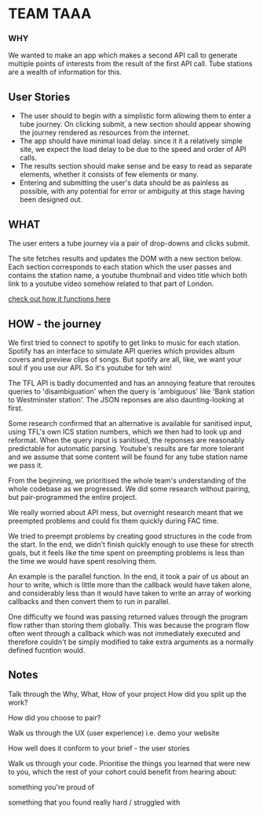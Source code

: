 # **TEAM TAAA**


### WHY
We wanted to make an app which makes a second API call to generate multiple points of interests from the result of the first API call. Tube stations are a wealth of information for this.

## User Stories
* The user should to begin with a simplistic form allowing them to enter a tube journey. On clicking submit, a new section should appear showing the journey rendered as resources from the internet.
* The app should have minimal load delay. since it it a relatively simple site, we expect the load delay to be due to the speed and order of API calls.
* The results section should make sense and be easy to read as separate elements, whether it consists of few elements or many.
* Entering and submitting the user's data should be as painless as possible, with any potential for error or ambiguity at this stage having been designed out.



## WHAT
The user enters a tube journey via a pair of drop-downs and clicks submit.

The site fetches results and updates the DOM with a new section below. Each section corresponds to each station which the user passes and contains the station name, a youtube thumbnail and video title which both link to a youtube video somehow related to that part of London.

[check out how it functions here](https://fac-11.github.io/week3-TAAA/)


## HOW - the journey
We first tried to connect to spotify to get links to music for each station. Spotify has an interface to simulate API queries which provides album covers and preview clips of songs. But spotify are all, like, we want your soul if you use our API. So it's youtube for teh win!

The TFL API is badly documented and has an annoying feature that reroutes queries to 'disambiguation' when the query is 'ambiguous' like 'Bank station to Westminster station'. The JSON reponses are also daunting-looking at first.

Some research confirmed that an alternative is available for sanitised input, using TFL's own ICS station numbers, which we then had to look up and reformat. When the query input is sanitised, the reponses are reasonably predictable for automatic parsing. Youtube's results are far more tolerant and we assume that some content will be found for any tube station name we pass it.


From the beginning, we prioritised the whole team's understanding of the whole codebase as we progressed. We did some research without pairing, but pair-programmed the entire project.

We really worried about API mess, but overnight research meant that we preempted problems and could fix them quickly during FAC time.

We tried to preempt problems by creating good structures in the code from the start. In the end, we didn't finish quickly enough to use these for strecth goals, but it feels like the time spent on preempting problems is less than the time we would have spent resolving them.

An example is the parallel function. In the end, it took a pair of us about an hour to write, which is little more than the callback would have taken alone, and considerably less than it would have taken to write an array of working callbacks and then convert them to run in parallel.

One difficulty we found was passing returned values through the program flow rather than storing them globally. This was because the program flow often went through a callback which was not immediately executed and therefore couldn't be simply modified to take extra arguments as a normally defined fucntion would.


## Notes

Talk through the Why, What, How of your project
How did you split up the work?

How did you choose to pair?

Walk us through the UX (user experience) i.e. demo your website

How well does it conform to your brief - the user stories

Walk us through your code. Prioritise the things you learned that were new to you, which the rest of your cohort could benefit from hearing about:

something you're proud of

something that you found really hard / struggled with
